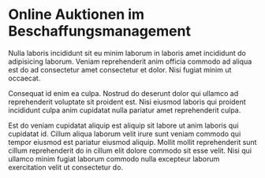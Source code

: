 # Online Auktionen im Beschaffungsmanagement 

Nulla laboris incididunt sit eu minim laborum in laboris amet incididunt do adipisicing laborum. Veniam reprehenderit anim officia commodo ad aliqua est do ad consectetur amet consectetur et dolor. Nisi fugiat minim ut occaecat.

Consequat id enim ea culpa. Nostrud do deserunt dolor qui ullamco ad reprehenderit voluptate sit proident est. Nisi eiusmod laboris qui proident incididunt culpa anim cupidatat nulla pariatur amet reprehenderit culpa.

Est do veniam cupidatat aliquip est aliquip sit labore ut anim laboris qui cupidatat id. Cillum aliqua laborum velit irure sunt veniam commodo qui tempor eiusmod est pariatur eiusmod aliquip. Mollit mollit reprehenderit sunt cillum reprehenderit do in cillum elit dolore commodo sit esse velit. Nisi qui ullamco minim fugiat laborum commodo nulla excepteur laborum exercitation velit ut consectetur do.
